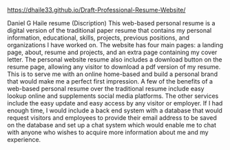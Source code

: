https://dhaile33.github.io/Draft-Professional-Resume-Website/


Daniel G Haile resume (Discription)
This web-based personal resume is a digital version of the traditional paper resume that contains my personal information,  educational, skills, projects, previous positions, and organizations I have worked on. 
The website has four main pages: a landing page, about, resume and projects, and an extra page containing my cover letter. The personal website resume also includes a download button on the resume page, allowing any visitor to download a pdf version of my resume. This is to serve me with an online home-based and build a personal brand that would make me a perfect first impression.
A few of the benefits of a web-based personal resume over the traditional resume include easy lookup online and supplements social media platforms. The other services include the easy update and easy access by any visitor or employer.
If I had enough time, I would include a back end system with a database that would request visitors and employees to provide their email address to be saved on the database and set up a chat system which would enable me to chat with anyone who wishes to acquire more information about me and my experience.
